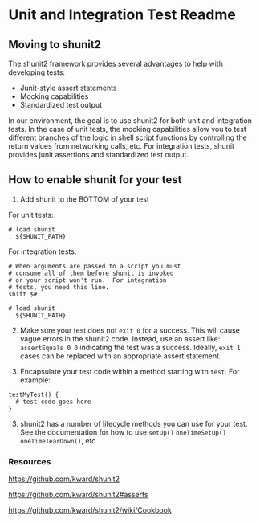 # Unit and Integration Test Readme

## Moving to shunit2

The shunit2 framework provides several advantages to help with developing tests:
* Junit-style assert statements
* Mocking capabilities
* Standardized test output

In our environment, the goal is to use shunit2 for both unit and integration tests.
In the case of unit tests, the mocking capabilities allow you to test different branches of
the logic in shell script functions by controlling the return values from networking calls, etc.
For integration tests, shunit provides junit assertions and standardized test output.

## How to enable shunit for your test

1) Add shunit to the BOTTOM of your test

For unit tests:

```
# load shunit
. ${SHUNIT_PATH}
```

For integration tests:

```
# When arguments are passed to a script you must
# consume all of them before shunit is invoked
# or your script won't run.  For integration
# tests, you need this line.
shift $#

# load shunit
. ${SHUNIT_PATH}
```

2) Make sure your test does not `exit 0` for a success.  This will cause vague errors in the
shunit2 code.  Instead, use an assert like: `assertEquals 0 0` indicating the test was a success.
Ideally, `exit 1` cases can be replaced with an appropriate assert statement.

3) Encapsulate your test code within a method starting with `test`.  For example:

```
testMyTest() {
  # test code goes here
}
```

3) shunit2 has a number of lifecycle methods you can use for your test.  See the documentation for
how to use `setUp()` `oneTimeSetUp()` `oneTimeTearDown()`, etc


### Resources

https://github.com/kward/shunit2

https://github.com/kward/shunit2#asserts

https://github.com/kward/shunit2/wiki/Cookbook
